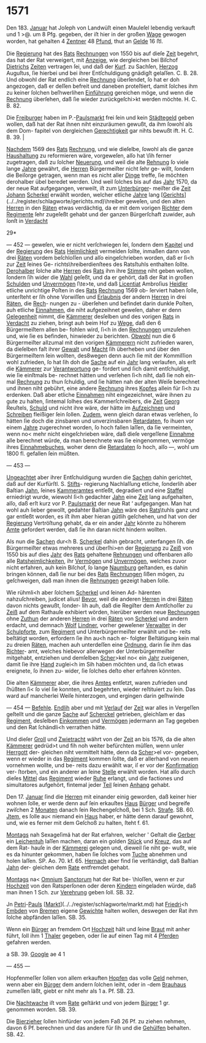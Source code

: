 # 1571

Den 183. [Januar](../../register/worte/januar.md) hat Joſeph von Landwüſt einen
Mauleſel lebendig verkauft und 1 >@. um 8 Pfg. gegeben,
der iſt hier in der großen [Wage](../../register/worte/wage.md) gewogen worden, hat
gehalten 4 [Zentner](../../register/worte/zentner.md) 48 [Pfund](../../register/worte/pfund.md), thut an [Gelde](../../register/worte/gelde.md) 16 ﬅl.

Die [Regierung](../../register/worte/regierung.md) hat des [Rats](../../register/worte/rats.md) [Rechnungen](../../register/worte/rechnungen.md) von 1550
bis auf dieſe [Zeit](../../register/worte/zeit.md) begehrt, das hat der Rat verweigert,
mit [Anzeige](../../register/worte/anzeige.md), wie dergleichen bei Biſchof [Dietrichs](../../register/worte/dietrichs.md) [Zeiten](../../register/worte/zeiten.md)
vertragen ſei, und daß der [Kurf](../../register/worte/kurf.md). zu Sachſen, [Herzog](../../register/worte/herzog.md)
Auguſtus, ſie hierbei und bei ihrer Entſchuldigung gnädigſt
gelaſſen. C. B. 28. Und obwohl der Rat endlich eine
[Rechnung](../../register/worte/rechnung.md) überſendet, ſo hat er doh angezogen, daß er
deſſen befreit und daneben proteſtiert, damit ſolches ihm
zu keiner ſolchen beſhwerlihen [Einführung](../../register/worte/einführung.md) gereichen
möge, und wenn die [Rechnung](../../register/worte/rechnung.md) überſehen, daß ſie wieder
zurückgeſchi>kt werden möchte. H. C. B. 82.

Die [Freiburger](../../register/worte/freiburger.md) haben im P.-[Paulsmarkt](../../register/worte/paulsmarkt.md) frei ſein
und kein [Städtegeld](../../register/worte/städtegeld.md) geben wollen, daß hat der Rat ihnen
niht einzuräumen gewußt, da ihm ſowohl als dem Dom-
fapitel von dergleichen [Gerechtigkeit](../../register/worte/gerechtigkeit.md) gar nihts bewußt ift.
H. C. B. 39. |

[Nachdem](../../register/worte/nachdem.md) 1569 des [Rats](../../register/worte/rats.md) [Rechnung](../../register/worte/rechnung.md), und wie dieſelbe,
ſowohl als die ganze [Haushaltung](../../register/worte/haushaltung.md) zu reformieren wäre,
vorgeweſen, alſo hat \ſih ferner zugetragen, daß zu ſolcher
[Neuerung](../../register/worte/neuerung.md), und weil die alte [Rehnung](../../register/worte/rehnung.md) ſo viele lange
[Jahre](../../register/worte/jahre.md) gewährt, die [Herren](../../register/worte/herren.md) Bürgermeiſter nicht ſehr ge-
willt, ſondern die Beiſorge getragen, wenn man es nicht
aller [Dinge](../../register/worte/dinge.md) treffe, ſie möchten derohalber übel beredet
werden. Und weil ſolches bis auf das [Jahr](../../register/worte/jahr.md) 1570, da
der neue Rat aufgegangen, verweilt, iſt zum [Unterbürger](../../register/worte/unterbürger.md)-
meiſter die [Zeit](../../register/worte/zeit.md) [Johann](../../register/worte/johann.md) [Scherkel](../../register/orte/scherkel.md) erwählt worden, welcher
etliche [Jahre](../../register/worte/jahre.md) lang [[Gerichts](../../register/worte/gerichts.md)](../../register/schlagworte/gerichts.md)\hreiber geweſen, und den alten
[Herren](../../register/worte/herren.md) in den [Räten](../../register/worte/räten.md) etwas verdächtig, da er mit dem
vorigen [Richter](../../register/worte/richter.md) dem [Regimente](../../register/worte/regimente.md) ſehr zugeſeßt gehabt und
der ganzen Bürgerſchaft zuwider, auh ſonſt in [Verdacht](../../register/orte/verdacht.md)

29*


— 452 —
geweſen, wie er nicht verſchwiegen ſei, ſondern dem [Kapitel](../../register/worte/kapitel.md)
und der [Regierung](../../register/worte/regierung.md) des [Rats](../../register/worte/rats.md) [Heimlichkeit](../../register/worte/heimlichkeit.md) vermelden ſollte,
inmaßen dann von drei [Räten](../../register/worte/räten.md) vordem beſchloſſen und alſo
eingeſchrieben worden, daß er ſi<h zur [Zeit](../../register/worte/zeit.md) ſeines Ge-
richts\hreiberdienſtees des Ratsſtuhls enthalten ſollte.
[Derohalber](../../register/worte/derohalber.md) ſolche alte [Herren](../../register/worte/herren.md) des [Rats](../../register/worte/rats.md) ihm ihre [Stimme](../../register/worte/stimme.md)
niht geben wollen, ſondern ſih wider die [Wahl](../../register/worte/wahl.md) geſeßt,
und da er gehört, daß der Rat in großen [Schulden](../../register/worte/schulden.md) und
[Unvermögen](../../register/worte/unvermögen.md) ſ\te>te, und daß [Licentiat](../../register/worte/licentiat.md) Ambroſius [Heidler](../../register/worte/heidler.md)
etliche unrichtige Poſten in des [Rats](../../register/worte/rats.md) [Rechnung](../../register/worte/rechnung.md) 1569 ob-
ſerviert haben ſolle, unterſteht er ſih ohne Vorwiſſen und
[Erlaubnis](../../register/worte/erlaubnis.md) der andern [Herren](../../register/worte/herren.md) in drei [Räten](../../register/worte/räten.md), die [Rech](../../register/worte/rech.md)-
nungen zu - überſehen und befindet darin dunkle Poſten,
auh etliche [Einnahmen](../../register/worte/einnahmen.md), die niht aufgezeihnet geweſen,
daher er denn [Gelegenheit](../../register/worte/gelegenheit.md) nimmt, die [Kämmerer](../../register/worte/kämmerer.md) desſelben
und des vorigen [Rats](../../register/worte/rats.md) in [Verdacht](../../register/orte/verdacht.md) zu ziehen, bringt auh
beim Hof zu [Wege](../../register/orte/wege.md), daß den 6 Bürgermeiſtern allen be-
fohlen wird, ſi<h in den [Rechnungen](../../register/worte/rechnungen.md) umzuſehen und, wie
ſie es befinden, hinwieder zu berichten. [Obwohl](../../register/worte/obwohl.md) nun die
6 Bürgermeiſter allzumal mit den vorigen [Kämmerern](../../register/worte/kämmerern.md)
nicht zufrieden waren, da dieſelben faſt ihrer [Gewalt](../../register/worte/gewalt.md) und
[Macht](../../register/worte/macht.md) ſih überheben und über den Bürgermeiſtern ſein
wollten, des8wegen denn auch ſie mit der Kommiſſion wohl
zufrieden, ſo hat ſih doh die [Sache](../../register/worte/sache.md) auf ein [Jahr](../../register/worte/jahr.md) lang
verlaufen, als erſt die [Kämmerer](../../register/worte/kämmerer.md) zur [Verantwortung](../../register/worte/verantwortung.md) ge-
fordert und ſich damit entſchuldigt, wie ſie einſtmals be-
rechnet hätten und verſehen ſi<h niht, daß ſie noh ein-
mal [Rechnung](../../register/worte/rechnung.md) zu thun ſchuldig, und ſie hätten nah der
alten Weiſe berechnet und ihnen niht gebührt, eine andere
[Rechnung](../../register/worte/rechnung.md) ihres [Kopfes](../../register/worte/kopfes.md) allein für ſi<h zu erdenken. Daß
aber etliche [Einnahmen](../../register/worte/einnahmen.md) niht eingezeichnet, wäre ihnen zu
gute zu halten, ſintemal ſolhes des Kammerſchreibers,
die [Zeit](../../register/worte/zeit.md) [Georg](../../register/worte/georg.md) Reuſtels, [Schuld](../../register/worte/schuld.md) und nicht ihre wäre, der
hätte im [Aufzeichnen](../../register/worte/aufzeichnen.md) und [Schreiben](../../register/worte/schreiben.md) fleißiger ſein ſollen.
[Zudem](../../register/worte/zudem.md), wenn gleich daran etwas verſehen, ſo hätten ſie
doch die zinsbaren und unverzinsbaren [Retardaten](../../register/worte/retardaten.md), fo ihuen
vor einem [Jahre](../../register/worte/jahre.md) zugerechnet worden, ſo hoch fallen laſſen,
da ſie vermeinten, wenn no< mehr nicht eingeſchrieben
wäre, daß dieſe vergeſſene [Einnahme](../../register/worte/einnahme.md) alle berechnet würde,
da man berechnete was ſie eingenommen, vermöge ihres
[Einnahmebuches](../../register/worte/einnahmebuches.md), woher denn die [Retardaten](../../register/worte/retardaten.md) ſo hoch, alſo
—, wohl um 1800 fl. gefallen ſein müßten.


— 453 —

[Ungeachtet](../../register/worte/ungeachtet.md) aber ihrer Entſchuldigung wurden die
[Sachen](../../register/worte/sachen.md) dahin gerichtet, daß auf der Kurfürſtl. S. [Stifts](../../register/worte/stifts.md)-
regierung Nachlaſſung etliche, ſonderlih aber Baſtian [Jahn](../../register/worte/jahn.md),
ſeines [Kammeramtes](../../register/worte/kammeramtes.md) entſeßt, degradiert und eine [Staffel](../../register/worte/staffel.md)
erniedrigt wurde, wiewohl ſi<h gedachter [Jahn](../../register/worte/jahn.md) eine [Zeit](../../register/worte/zeit.md)
lang aufgehalten, alſo, daß erſt kurz vor P. [Paulsmarkt](../../register/worte/paulsmarkt.md)
der neue Rat ‘ aufgegangen. Man hat wohl auh lieber
gewollt, gedahter Baſtian [Jahn](../../register/worte/jahn.md) wäre des [Rats](../../register/worte/rats.md)\tuhls ganz
und gar entſeßt worden, es iſt ihm aber hieran gütlih
geſchehen, und hat von der [Regierung](../../register/worte/regierung.md) Vertröſtung gehabt,
da er ein ander [Jahr](../../register/worte/jahr.md) könnte zu höherem [Amte](../../register/worte/amte.md) gefordert
werden, daß ſie ihn daran nicht hindern wollten.

Als nun die [Sachen](../../register/worte/sachen.md) dur<h B. [Scherkel](../../register/orte/scherkel.md) dahin gebracht,
unterfangen ſih. die Bürgermeiſter etwas mehreres und
überſhi>en der [Regierung](../../register/worte/regierung.md) zu [Zeiß](../../register/orte/zeiß.md) von 1550 bis auf
dies [Jahr](../../register/worte/jahr.md) des [Rats](../../register/worte/rats.md) gehaltene [Rehnungen](../../register/worte/rehnungen.md) und offenbaren
alſo alle [Ratsheimlichkeiten](../../register/worte/ratsheimlichkeiten.md), ihr [Vermögen](../../register/worte/vermögen.md) und [Unvermögen](../../register/worte/unvermögen.md),
welches zuvor nicht erfahren, auh kein Biſchof, ſo lange
[Naumburg](../../register/worte/naumburg.md) geſtanden, es dahin bringen können, daß ſie
nur bei des [Rats](../../register/worte/rats.md) [Rechnungen](../../register/worte/rechnungen.md) ſißen mögen, zu geſchweigen,
daß man ihnen die [Rehnungen](../../register/worte/rehnungen.md) gezeigt haben ſolle.

Wie rühmli<h aber ſolchem [Scherkel](../../register/orte/scherkel.md) und ſeinen Ad-
härenten nahzuſchreiben, judicet alius! [Bevor](../../register/worte/bevor.md), weil die
anderen [Herren](../../register/worte/herren.md) in drei [Räten](../../register/worte/räten.md) davon nichts gewußt, ſonder-
lih auh, daß die Regiſter dem Amtſchoſſer zu [Zeiß](../../register/orte/zeiß.md) auf
dem Rathauſe exhibiert wörden, hierüber werden neue
[Rechnungen](../../register/worte/rechnungen.md) ohne [Zuthun](../../register/worte/zuthun.md) der anderen [Herren](../../register/worte/herren.md) in drei
[Räten](../../register/worte/räten.md) von [Scherkel](../../register/orte/scherkel.md) und andern erdacht, und demnach [Wolf](../../register/worte/wolf.md)
[Lindner](../../register/worte/lindner.md), vorher geweſener [Verwalter](../../register/worte/verwalter.md) in der [Schulpforte](../../register/worte/schulpforte.md),
zum [Regiment](../../register/worte/regiment.md) und Unterbürgermeiſter erwählt und be-
reits beſtätigt worden, erfordern ſie ihn au<h nach er-
folgter Beſtätigung kein mal zu dreien [Räten](../../register/worte/räten.md), machen
auh unterdeſſen eine [Ordnung](../../register/worte/ordnung.md), darin ſie ihm das [Richter](../../register/worte/richter.md)-
amt, welches hiebevor allerwegen der Unterbürgermeiſter
mitgehabt, entziehen und demſelben [Scher](../../register/worte/scher.md)>kel no< ein
[Jahr](../../register/worte/jahr.md) zueigenen, damit ſie ihre [Hand](../../register/worte/hand.md) zuglei<h im Sih
haben möchten und, da ſich etwas ereignete, ſo ihnen zu-
wider, ſie ſolches deſto eher erfahren könnten.

Die alten [Kämmerer](../../register/worte/kämmerer.md) aber, die ihres [Amtes](../../register/worte/amtes.md) entſetzt,
waren zufrieden und ſhüßten ſi< ſo viel ſie konnten, und
begehrten, wieder reſtituiert zu ſein. Das ward auf
mancherlei Weiſe hinterzogen, und ergingen darin geſhwinde


— 454 —
[Befehle](../../register/worte/befehle.md). [Endlih](../../register/worte/endlih.md) aber und mit [Verlauf](../../register/worte/verlauf.md) der [Zeit](../../register/worte/zeit.md) war
alles in Vergeſſen geſtellt und die ganze [Sache](../../register/worte/sache.md) auf
[Scherckel](../../register/worte/scherckel.md) getrieben, gleichſam er das [Regiment](../../register/worte/regiment.md), desſelben
[Einkommen](../../register/worte/einkommen.md) und [Vermögen](../../register/worte/vermögen.md) jedermann an Tag gegeben
und den Rat ſchändli<h verrathen hätte.

Und dieſer [Groll](../../register/worte/groll.md) und [Zwietracht](../../register/worte/zwietracht.md) währt von der [Zeit](../../register/worte/zeit.md)
an bis 1576, da die alten [Kämmerer](../../register/worte/kämmerer.md) gedrüd>t und fih
noh weiter befürchten müſſen, wenn unſer [Herrgott](../../register/worte/herrgott.md) der-
gleichen niht vermittelt hätte, denn da [Scher](../../register/worte/scher.md)>el vor-
gegeben, wenn er wieder in das [Regiment](../../register/worte/regiment.md) kommen ſollte,
daß er allerhand von neuem vornehmen wollte, und be-
reits dazu erwählt war, iſ er vor der [Konfirmation](../../register/worte/konfirmation.md) ver-
ſtorben, und ein anderer an ſeine [Stelle](../../register/worte/stelle.md) erwählt worden.
Hat alſo durch dieſes [Mittel](../../register/worte/mittel.md) das [Regiment](../../register/worte/regiment.md) wieder [Ruhe](../../register/worte/ruhe.md)
erlangt, und die factiones und simultatores aufgehört,
fintemal jeder [Teil](../../register/worte/teil.md) ſeinen [Anhang](../../register/worte/anhang.md) gehabt.

Den 17. [Januar](../../register/worte/januar.md) ſind die [Herren](../../register/worte/herren.md) mit einander einig
geworden, daß keiner hier wohnen ſolle, er werde denn
auf ſein erkauſtes [Haus](../../register/worte/haus.md) [Bürger](../../register/worte/bürger.md) und begreife zwiſchen
2 [Monaten](../../register/worte/monaten.md) danach ſein Rechengeſchoß, bei 1 Sch. [Strafe](../../register/worte/strafe.md).
SB. 60. [Jtem](../../register/worte/jtem.md), es ſolle au< niemand ein [Haus](../../register/worte/haus.md) haber,
er hätte denn darauf gewohnt, und, wie es ferner mit
dem Geſchoß zu halten, ſteht f. 61.

[Montags](../../register/worte/montags.md) nah Sexageſimä hat der Rat erfahren,
welcher ' Geſtalt die [Gerber](../../register/worte/gerber.md) ein [Leichentuh](../../register/worte/leichentuh.md) laſſen machen,
daran ein golden [Stück](../../register/worte/stück.md) und [Kreuz](../../register/worte/kreuz.md), das auf dem Rat-
hauſe in der [Kämmerei](../../register/worte/kämmerei.md) gelegen und, dieweil ſie niht ge-
wußt, wie es da hinunter gekommen, haben ſie ſolches
vom [Tuche](../../register/worte/tuche.md) abnehmen und holen laſſen. SP. Ao. 70. kf. 65.
[Hernach](../../register/worte/hernach.md) aber find ſie verſtändigt, daß Baſtian [Jahn](../../register/worte/jahn.md) der-
gleichen dem [Rate](../../register/worte/rate.md) entfremdet gehabt.

[Montags](../../register/worte/montags.md) na< [Omnium](../../register/worte/omnium.md) [Sanctorum](../../register/worte/sanctorum.md) hat der Rat be-
\hloſſen, wenn er zur [Hochzeit](../../register/worte/hochzeit.md) von den Ratsperſonen
oder deren [Kindern](../../register/worte/kindern.md) eingeladen würde, daß man ihnen
1 Sch. zur [Verehrung](../../register/worte/verehrung.md) geben ſoll. SB. 32.

Jn [Petri](../../register/worte/petri.md)-[Pauls](../../register/worte/pauls.md) [[Markt](../../register/worte/markt.md)](../../register/schlagworte/markt.md) hat [Friedri](../../register/worte/friedri.md)<h [Embden](../../register/worte/embden.md) von
[Bremen](../../register/orte/bremen.md) eigene [Gewichte](../../register/worte/gewichte.md) halten wollen, deswegen der Rat
ihm ſolche abpfänden laſſen. SB. 35.

Wenn ein [Bürger](../../register/worte/bürger.md) an fremdem Ort [Hochzeit](../../register/worte/hochzeit.md) hält und
ſeine [Braut](../../register/worte/braut.md) mit anher führt, ſoll ihm 1 [Thaler](../../register/worte/thaler.md) gegeben,
oder ſie auf einen Tag mit 4 [Pferden](../../register/worte/pferden.md) gefahren werden.

a SB. 39.
[Google](../../register/worte/google.md) ae 4 1


— 455 —

Hopfenmeſſer ſollen von allem erkauften [Hopfen](../../register/worte/hopfen.md) das
volle [Geld](../../register/worte/geld.md) nehmen, wenn aber ein [Bürger](../../register/worte/bürger.md) dem andern
ſolchen leiht, oder in -dem [Brauhaus](../../register/worte/brauhaus.md) zumeſſen läßt, giebt
er niht mehr als 1 a. Pf. SB. 23.

Die [Nachtwache](../../register/worte/nachtwache.md) iſt vom [Rate](../../register/worte/rate.md) geſtärkt und von jedem
[Bürger](../../register/worte/bürger.md) 1 gr. genommen worden. SB. 39.

Die [Bierzieher](../../register/worte/bierzieher.md) ſollen hinfürder von jedem Faß 26 Pf.
zu ziehen nehmen, davon 6 Pf. berechnen und das andere
für ſih und die [Gehülfen](../../register/worte/gehülfen.md) behalten. SB. 42.
